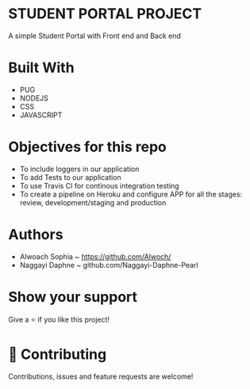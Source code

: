 # STUDENT PORTAL PROJECT 
A simple Student Portal with Front end and Back end 

# Built With 
* PUG 
* NODEJS 
* CSS
* JAVASCRIPT 

# Objectives for this repo 
* To include loggers in our application 
* To add Tests to our application
* To use Travis CI for continous integration testing 
* To create a pipeline on Heroku and configure APP for all the stages: review, development/staging and production

# Authors 
* Alwoach Sophia ~ https://github.com/Alwoch/ 
* Naggayi Daphne ~ github.com/Naggayi-Daphne-Pearl

# Show your support
Give a ⭐️ if you like this project!

# 🤝 Contributing
Contributions, issues and feature requests are welcome!


